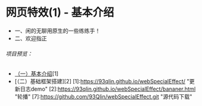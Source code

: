 # 网页特效(1) - 基本介绍
<p>
<ul>
<li>一、闲的无聊用原生的一些练练手！</li>
<li>二、欢迎指正</li>
</ul>
</p>

###### 项目预览：
+ [（一）基本介绍](https://93qlin.github.io/webSpecialEffect/)[1]
+ [（二）基础框架搭建][2]
[1]:https://93qlin.github.io/webSpecialEffect/ "更新日志demo"
[2]:https://93qlin.github.io/webSpecialEffect/bananer.html "轮播"
[7]:https://github.com/93Qlin/webSpecialEffect.git "源代码下载"
